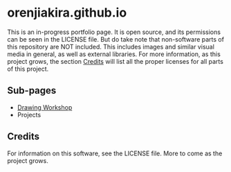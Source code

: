 
# orenjiakira.github.io

This is an in-progress portfolio page. It is open source, and its permissions can be seen in the LICENSE file. But do take note that non-software parts of this repository are NOT included. This includes images and similar visual media in general, as well as external libraries. For more information, as this project grows, the section [Credits](#credits) will list all the proper licenses for all parts of this project.

## Sub-pages

+ [Drawing Workshop][drawing workshop]
+ Projects

[drawing workshop]: https://orenjiakira.github.io/drawing-works

## Credits

For information on this software, see the LICENSE file.
More to come as the project grows.


